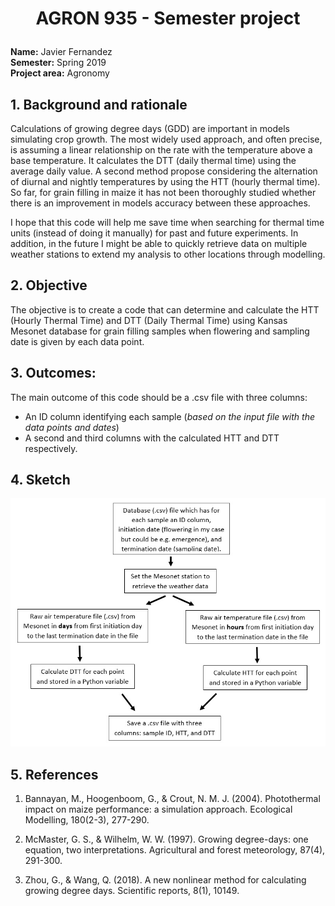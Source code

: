 # <p align="center"> AGRON 935 - Semester project </p>

**Name:** Javier Fernandez <br/>
**Semester:** Spring 2019 <br/>
**Project area:** Agronomy

## 1. Background and rationale

Calculations of growing degree days (GDD) are important in models simulating crop growth. The most widely used approach, and often precise, is assuming a linear relationship on the rate with the temperature above a base temperature. It calculates the DTT (daily thermal time) using the average daily value. A second method propose considering the alternation of diurnal and nightly temperatures by using the HTT (hourly thermal time). So far, for grain filling in maize it has not been thoroughly studied whether there is an improvement in models accuracy between these approaches.

I hope that this code will help me save time when searching for thermal time units (instead of doing it manually) for past and future experiments. In addition, in the future I might be able to quickly retrieve data on multiple weather stations to extend my analysis to other locations through modelling.

## 2. Objective

The objective is to create a code that can determine and calculate the HTT (Hourly Thermal Time) and DTT (Daily Thermal Time) using Kansas Mesonet database for grain filling samples when flowering and sampling date is given by each data point.

## 3. Outcomes:

The main outcome of this code should be a .csv file with three columns: 
   - An ID column identifying each sample (_based on the input file with the data points and dates_) 
   - A second and third columns with the calculated HTT and DTT respectively.
 
## 4. Sketch
<p align="center"><img src="project_sketch.jpg" alt="sketch_image" width="600"/></p>

## 5. References

1. Bannayan, M., Hoogenboom, G., & Crout, N. M. J. (2004). Photothermal impact on maize performance: a simulation approach. Ecological Modelling, 180(2-3), 277-290.

2. McMaster, G. S., & Wilhelm, W. W. (1997). Growing degree-days: one equation, two interpretations. Agricultural and forest meteorology, 87(4), 291-300.

3. Zhou, G., & Wang, Q. (2018). A new nonlinear method for calculating growing degree days. Scientific reports, 8(1), 10149.
